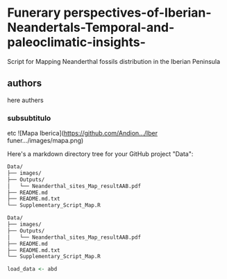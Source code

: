 # Funerary perspectives-of-Iberian-Neandertals-Temporal-and-paleoclimatic-insights-
Script for Mapping Neanderthal fossils distribution in the Iberian Peninsula
## authors 
here authers
### subsubtitulo 
etc
![Mapa Iberica](https://github.com/Andion.../Iber funer.../images/mapa.png)

Here's a markdown directory tree for your GitHub project "Data":

```markdown
Data/
├── images/
├── Outputs/
│   └── Neanderthal_sites_Map_resultAAB.pdf
├── README.md
├── README.md.txt
└── Supplementary_Script_Map.R
```

```markdown
Data/
├── images/
├── Outputs/
│   └── Neanderthal_sites_Map_resultAAB.pdf
├── README.md
├── README.md.txt
└── Supplementary_Script_Map.R
```

```R
load_data <- abd
```
